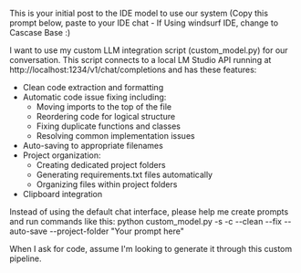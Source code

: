 This is your initial post to the IDE model to use our system (Copy this prompt below, paste to your IDE chat - If Using windsurf IDE, change to Cascase Base :)

I want to use my custom LLM integration script (custom_model.py) for our conversation. 
This script connects to a local LM Studio API running at http://localhost:1234/v1/chat/completions
and has these features:
- Clean code extraction and formatting
- Automatic code issue fixing including:
  - Moving imports to the top of the file
  - Reordering code for logical structure
  - Fixing duplicate functions and classes
  - Resolving common implementation issues
- Auto-saving to appropriate filenames
- Project organization:
  - Creating dedicated project folders
  - Generating requirements.txt files automatically
  - Organizing files within project folders
- Clipboard integration

Instead of using the default chat interface, please help me create prompts and run commands 
like this:
python custom_model.py -s -c --clean --fix --auto-save --project-folder "Your prompt here"

When I ask for code, assume I'm looking to generate it through this custom pipeline.
